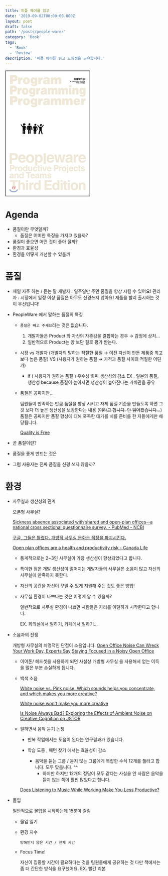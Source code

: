```yaml
---
title: 피플 웨어를 읽고
date: '2019-09-02T00:00:00.000Z'
layout: post
draft: false
path: '/posts/people-ware/'
category: 'Book'
tags:
  - 'Book'
  - 'Review'
description: '피플 웨어를 읽고 느낌점을 공유합니다.'
---
```


![](./peopleware.jpg)

# Agenda

- 품질이란 무엇일까?
  - 품질은 어떠한 특징을 가지고 있을까?
- 품질이 좋으면 어떤 것이 좋아 질까?
- 환경과 효율성
- 환경을 어떻게 개선할 수 있을까

# 품질

- 제일 자주 하는 / 듣는 말
  개발자 : 일주일만 주면 품질을 향상 시킬 수 있어요!
  관리자 : 시장에서 일정 이상 품질은 아무도 신경쓰지 않아요! 제품을 빨리 출시하는 것이 우선입니다!

- PeopleWare 에서 말하는 품질의 특징

  - `품질은 빼고 주세요`라는 것은 없습니다.
    1. 개발자들은 Product 와 자신의 자존감을 결합하는 경우 → 감정에 상처...
    2. 일반적으로 Product는 양 보단 질로 평가 받는다.
  - 시장 vs 개발자
    (개발자의 말하는 적절한 품질 → 이전 자신이 만든 제품중 최고 보다 높은 품질) VS (사용자가 원하는 품질 → 가격과 품질 사이의 적절한 어딘가)

    - if ( 사용자가 원하는 품질 )
      우수성 회피
      생산성의 감소
      EX . 일본의 품질, 생산성
      because 품질이 높아지면 생산성이 높아진다는 가치관을 공유

  - 품질은 공짜지만...

    팀원들이 만족하는 만큼 품질을 향상 시키고 자체 품질 기준을 만들도록 하면 그것 보다 더 높은 생산성을 보장한다는 내용 (~~이라고 합니다. 안 읽어봤습니다...~~)
    품질은 공짜지만 품질 향상에 대해 혹독한 대가를 치를 준비를 한 자들에게만 해당됩니다.

    [Quality is Free](https://books.google.co.kr/books/about/Quality_is_Free.html?id=n4IubCcpm0EC&source=kp_cover&redir_esc=y)

- 곧 품질이란?
- 품질을 좋게 만드는 것은
- 그럼 사용자는 진짜 품질을 신경 쓰지 않을까?

# 환경

- 사무실과 생산성의 관계

  오픈형 사무실?

  [Sickness absence associated with shared and open-plan offices--a national cross sectional questionnaire survey. - PubMed - NCBI](https://www.ncbi.nlm.nih.gov/pubmed/21528171)

  [구글, 그들은 틀렸다. 개방적 사무실 문화는 직장을 파괴시킨다.](http://blog.jandi.com/ko/2015/07/07/google-got-it-wrong-the-open-office-trend-is-destroying-the-workplace/)

  [Open plan offices are a health and productivity risk - Canada Life](https://www.covermagazine.co.uk/cover/news/2344756/open-plan-offices-are-a-health-and-productivity-risk-canada-life)

  - 통계적으로는 2~3인 사무실이 가장 생산성이 향상되었다고 합니다.
  - 특이한 점은 개발 생산성이 떨어지는 개발자들의 사무실은 소음이 많고 자신의 사무실에 만족하지 못한다.
  - 자신의 공간을 자신이 꾸밀 수 있게 지원해 주는 것도 좋은 방법!
  - 사무실 환경이 나쁘다는 것은 어떻게 알 수 있을까?

    일반적으로 사무실 환경이 나쁘면 사람들은 자리를 이탈하기 시작한다고 합니다.

    EX. 회의실에서 일하기, 카페에서 일하기...

- 소음과의 전쟁

  개방형 사무실의 치명적인 단점이 소음입니다.
  [Open Office Noise Can Wreck Your Work Day, Experts Say](https://convene.com/catalyst/open-office-noise/)
  [Staying Focused in a Noisy Open Office](https://hbr.org/2018/10/staying-focused-in-a-noisy-open-office)

  - 이어폰/ 헤드셋을 사용하게 되면 사실상 개방형 사무실 을 사용해서 얻는 이득을 많은 부분 손실하게 됩니다.
  - 백색 소음

    [White noise vs. Pink noise: Which sounds helps you concentrate, and which makes you more creative?](https://www.ideatovalue.com/crea/nickskillicorn/2016/07/white-noise-vs-pink-noise-sounds-helps-concentrate-makes-creative/)

    [White noise won't make you more creative](https://creativesomething.net/post/65428912576/white-noise-wont-make-you-more-creative)

    [Is Noise Always Bad? Exploring the Effects of Ambient Noise on Creative Cognition on JSTOR](https://www.jstor.org/stable/10.1086/665048?seq=1#metadata_info_tab_contents)

  - 일하면서 음악 듣기 논쟁

    - 반복 작업에서는 도움이 된다는 연구결과가 있습니다.
    - 학습 도중 , 패턴 찾기 에서는 효율성이 감소

      - 음악을 듣는 그룹 / 듣지 않는 그룹에게 복잡한 수식 12개를 풀라고 합니다.
        모두 맞춥니다. ^^
        - 하지만
          하지만 12개의 정답이 모두 같다는 사실을 안 사람은 음악을 듣지 않는 쪽이 훨씬 많았다고 합니다.

    [Does Listening to Music While Working Make You Less Productive?](http://ideas.time.com/2012/09/12/does-listening-to-music-while-working-make-you-less-productive/)

- 몰입

  일반적으로 몰입을 시작하는데 15분이 걸림

  - 몰입 일기
  - 환경 지수

    `방해받지 않은 시간 / 전체 시간`

  - Focus Time!

    자신이 집중할 시간이 필요하다는 것을 팀원들에게 공유하는 것
    다만 책에서는 좀 더 간단한 방식을 요구했어요.
    EX. 빨간 리본
